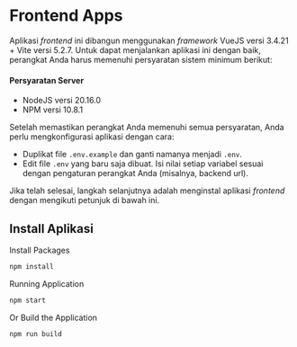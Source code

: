 # Frontend Apps

Aplikasi *frontend* ini dibangun menggunakan *framework* VueJS versi 3.4.21 + Vite versi 5.2.7. Untuk dapat menjalankan aplikasi ini dengan baik, perangkat Anda harus memenuhi persyaratan sistem minimum berikut:

#### Persyaratan Server
- NodeJS versi 20.16.0
- NPM versi 10.8.1

Setelah memastikan perangkat Anda memenuhi semua persyaratan, Anda perlu mengkonfigurasi aplikasi dengan cara:
- Duplikat file ```.env.example``` dan ganti namanya menjadi ```.env```.
- Edit file ```.env``` yang baru saja dibuat. Isi nilai setiap variabel sesuai dengan pengaturan perangkat Anda (misalnya, backend url).

Jika telah selesai, langkah selanjutnya adalah menginstal aplikasi *frontend* dengan mengikuti petunjuk di bawah ini.

## Install Aplikasi

Install Packages

```sh
npm install
```

Running Application

```sh
npm start
```

Or Build the Application

```sh
npm run build
```
